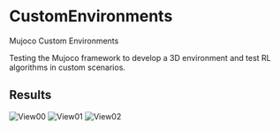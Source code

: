 # CustomEnvironments
Mujoco Custom Environments

Testing the Mujoco framework to develop a 3D environment and test RL algorithms in custom scenarios.

## Results
![View00](Image/Images000.png)
![View01](Image/Images001.png)
![View02](Image/Images002.png)


